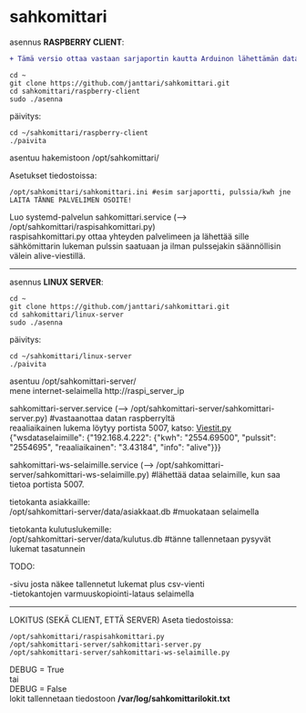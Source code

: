# sahkomittari
asennus **RASPBERRY CLIENT**:  
```diff
+ Tämä versio ottaa vastaan sarjaportin kautta Arduinon lähettämän datan  
```


    cd ~
    git clone https://github.com/janttari/sahkomittari.git
    cd sahkomittari/raspberry-client
    sudo ./asenna

päivitys:

    cd ~/sahkomittari/raspberry-client
    ./paivita

asentuu hakemistoon /opt/sahkomittari/

Asetukset tiedostoissa:
```
/opt/sahkomittari/sahkomittari.ini #esim sarjaportti, pulssia/kwh jne LAITA TÄNNE PALVELIMEN OSOITE!
```


Luo systemd-palvelun sahkomittari.service (--> /opt/sahkomittari/raspisahkomittari.py)    
raspisahkomittari.py ottaa yhteyden palvelimeen ja lähettää sille sähkömittarin lukeman pulssin saatuaan ja ilman pulssejakin säännöllisin välein alive-viestillä.  

-------
asennus **LINUX SERVER**:

    cd ~
    git clone https://github.com/janttari/sahkomittari.git
    cd sahkomittari/linux-server
    sudo ./asenna 

päivitys: 

    cd ~/sahkomittari/linux-server 
    ./paivita 


asentuu /opt/sahkomittari-server/  
mene internet-selaimella http://raspi_server_ip  
  
 sahkomittari-server.service (--> /opt/sahkomittari-server/sahkomittari-server.py) #vastaanottaa datan raspberryltä  
 reaaliaikainen lukema löytyy portista 5007, katso: [Viestit.py](linux-server/src/opt/sahkomittari-server/Viestit.py)  
 {"wsdataselaimille": {"192.168.4.222": {"kwh": "2554.69500", "pulssit": "2554695", "reaaliaikainen": "3.43184", "info": "alive"}}}
  
 
sahkomittari-ws-selaimille.service (--> /opt/sahkomittari-server/sahkomittari-ws-selaimille.py) #lähettää dataa selaimille, kun saa tietoa portista 5007.
  
  
tietokanta asiakkaille:  
/opt/sahkomittari-server/data/asiakkaat.db #muokataan selaimella  
  
tietokanta kulutuslukemille:  
/opt/sahkomittari-server/data/kulutus.db #tänne tallennetaan pysyvät lukemat tasatunnein  
  
  
TODO:  
  
-sivu josta näkee tallennetut lukemat plus csv-vienti  
-tietokantojen varmuuskopiointi-lataus selaimella  

-------
LOKITUS (SEKÄ CLIENT, ETTÄ SERVER)
Aseta tiedostoissa:
```
/opt/sahkomittari/raspisahkomittari.py
/opt/sahkomittari-server/sahkomittari-server.py
/opt/sahkomittari-server/sahkomittari-ws-selaimille.py
```
DEBUG = True  
tai  
DEBUG = False  
lokit tallennetaan tiedostoon **/var/log/sahkomittarilokit.txt**  

